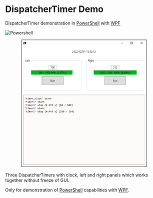 # DispatcherTimer Demo
DispatcherTimer demonstration in [PowerShell](https://en.wikipedia.org/wiki/PowerShell) with [WPF](https://en.wikipedia.org/wiki/Windows_Presentation_Foundation)

![Powershell](https://img.shields.io/badge/Powershell-blue.svg)

<p align="center">
<img src="img/dt10.png" alt="DispatcherTimer" width="400" border="1"/>
</p>

Three DispatcherTimers with clock, left and right panels which works together without freeze of GUI.

Only for demonstration of [PowerShell](https://en.wikipedia.org/wiki/PowerShell) capabilities with [WPF](https://en.wikipedia.org/wiki/Windows_Presentation_Foundation). 
